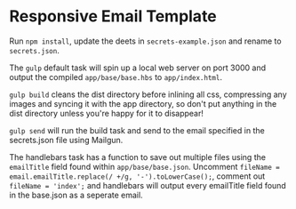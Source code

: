 # Responsive Email Template

Run `npm install`, update the deets in `secrets-example.json` and rename to `secrets.json`.

The `gulp` default task will spin up a local web server on port 3000 and output the compiled `app/base/base.hbs` to `app/index.html`.

`gulp build` cleans the dist directory before inlining all css, compressing any images and syncing it with the app directory, so don't put anything in the dist directory unless you're happy for it to disappear!

`gulp send` will run the build task and send to the email specified in the secrets.json file using Mailgun.

The handlebars task has a function to save out multiple files using the `emailTitle` field found within `app/base/base.json`. Uncomment `fileName = email.emailTitle.replace(/ +/g, '-').toLowerCase();`, comment out `fileName = 'index';` and handlebars will output every emailTitle field found in the base.json as a seperate email.
